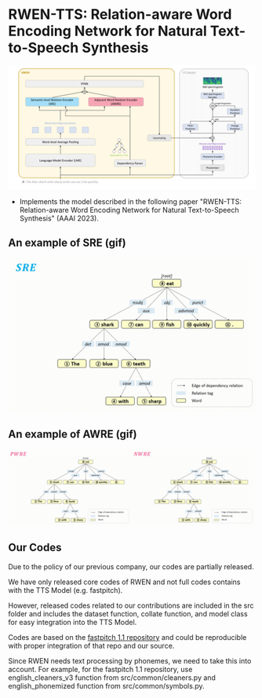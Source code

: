# RWEN-TTS: Relation-aware Word Encoding Network for Natural Text-to-Speech Synthesis

![](overall_architecture.png)
- Implements the model described in the following paper "RWEN-TTS: Relation-aware Word Encoding Network for Natural Text-to-Speech Synthesis" (AAAI 2023).

## An example of SRE (gif)

![](gifs/sre.gif)


## An example of AWRE (gif)

![](gifs/awre.gif)

## Our Codes
Due to the policy of our previous company, our codes are partially released.

We have only released core codes of RWEN and not full codes contains with the TTS Model (e.g. fastpitch).

However, released codes related to our contributions are included in the src folder and includes the dataset function, collate function, and model class for easy integration into the TTS Model.

Codes are based on the [fastpitch 1.1 repository](https://github.com/NVIDIA/DeepLearningExamples/tree/master/PyTorch/SpeechSynthesis/FastPitch) and could be reproducible with proper integration of that repo and our source.

Since RWEN needs text processing by phonemes, we need to take this into account. For example, for the fastpitch 1.1 repository, use english_cleaners_v3 function from src/common/cleaners.py and english_phonemized function from src/common/symbols.py.
